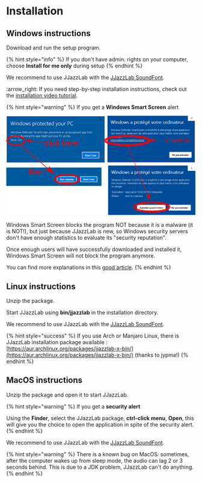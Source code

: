 # Installation

## Windows instructions

Download and run the setup program.&#x20;

{% hint style="info" %}
If you don't have admin. rights on your computer, choose **Install for me only** during setup
{% endhint %}

We recommend to use JJazzLab with the [JJazzLab SoundFont](configuration/jjazzlab-soundfont/).

:arrow\_right: If you need step-by-step installation instructions, check out the [installation video tutorial](video-tutorials.md#installation-windows-only).

{% hint style="warning" %}
If you get a **Windows Smart Screen** alert

![](.gitbook/assets/Win10SmartScreen.png)&#x20;

Windows Smart Screen blocks the program NOT because it is a malware (it is NOT!), but just because JJazzLab is new, so Windows security servers don't have enough statistics to evaluate its "security reputation".

Once enough users will have successfully downloaded and installed it, Windows Smart Screen will not block the program anymore.

You can find more explanations in this [good article](https://www.digitalcitizen.life/what-smartscreen-filter-how-does-it-work).
{% endhint %}



## Linux instructions

Unzip the package.&#x20;

Start JJazzLab using **bin/jjazzlab** in the installation directory.&#x20;

We recommend to use JJazzLab with the [JJazzLab SoundFont](configuration/jjazzlab-soundfont/).

{% hint style="success" %}
If you use Arch or Manjaro Linux, there is JJazzLab installation package available : [https://aur.archlinux.org/packages/jjazzlab-x-bin/](https://aur.archlinux.org/packages/jjazzlab-x-bin/)    (thanks to jypma!)&#x20;
{% endhint %}

## MacOS instructions

Unzip the package and open it to start JJazzLab.&#x20;

{% hint style="warning" %}
If you get a **security alert**

Using the **Finder**, select the JJazzLab package, **ctrl-click menu**, **Open**, this will give you the choice to open the application in spite of the security alert.
{% endhint %}

We recommend to use JJazzLab with the [JJazzLab SoundFont](configuration/jjazzlab-soundfont/).

{% hint style="warning" %}
There is a known bug on MacOS: sometimes, after the computer wakes up from sleep mode, the audio can lag 2 or 3 seconds behind. This is due to a JDK problem, JJazzLab can't do anything.
{% endhint %}
